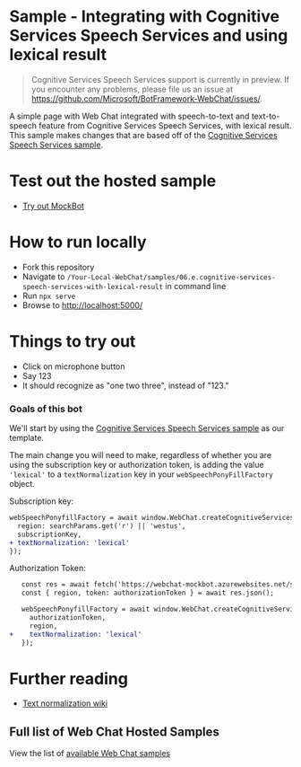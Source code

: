 # Sample - Integrating with Cognitive Services Speech Services and using lexical result

> Cognitive Services Speech Services support is currently in preview. If you encounter any problems, please file us an issue at https://github.com/Microsoft/BotFramework-WebChat/issues/.

A simple page with Web Chat integrated with speech-to-text and text-to-speech feature from Cognitive Services Speech Services, with lexical result. This sample makes changes that are based off of the [Cognitive Services Speech Services sample](./../06.c.cognitive-services-speech-services-js).

# Test out the hosted sample

- [Try out MockBot](https://microsoft.github.io/BotFramework-WebChat/6.e.cognitive-services-speech-services-with-lexical-result)

# How to run locally

- Fork this repository
- Navigate to `/Your-Local-WebChat/samples/06.e.cognitive-services-speech-services-with-lexical-result` in command line
- Run `npx serve`
- Browse to [http://localhost:5000/](http://localhost:5000/)

# Things to try out
   - Click on microphone button
   - Say 123
   - It should recognize as "one two three", instead of "123."

### Goals of this bot

We'll start by using the [Cognitive Services Speech Services sample](./../06.c.cognitive-services-speech-services-js) as our template.

The main change you will need to make, regardless of whether you are using the subscription key or authorization token, is adding the value `'lexical'` to a `textNormalization` key in your `webSpeechPonyFillFactory` object.

Subscription key:
```diff
webSpeechPonyfillFactory = await window.WebChat.createCognitiveServicesSpeechServicesPonyfillFactory({
  region: searchParams.get('r') || 'westus',
  subscriptionKey,
+ textNormalization: 'lexical'
});
```

Authorization Token:
```diff
   const res = await fetch('https://webchat-mockbot.azurewebsites.net/speechservices/token', { method: 'POST' });
   const { region, token: authorizationToken } = await res.json();

   webSpeechPonyfillFactory = await window.WebChat.createCognitiveServicesSpeechServicesPonyfillFactory({
     authorizationToken,
     region,
+    textNormalization: 'lexical'
   });
```

# Further reading
- [Text normalization wiki](https://en.wikipedia.org/wiki/Text_normalization)

## Full list of Web Chat Hosted Samples

View the list of [available Web Chat samples](https://github.com/Microsoft/BotFramework-WebChat/tree/master/samples)

